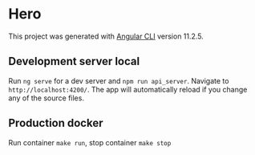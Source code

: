 # Hero

This project was generated with [Angular CLI](https://github.com/angular/angular-cli) version 11.2.5.

## Development server local

Run `ng serve` for a dev server and `npm run api_server`. Navigate to `http://localhost:4200/`. The app will automatically reload if you change any of the source files.

## Production docker

Run container `make run`, stop container `make stop`
